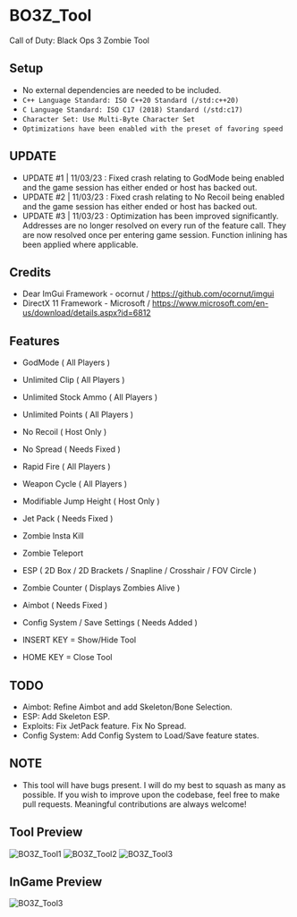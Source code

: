 # BO3Z_Tool
Call of Duty: Black Ops 3 Zombie Tool

## Setup
* No external dependencies are needed to be included.
* ```C++ Language Standard: ISO C++20 Standard (/std:c++20)```
* ```C Language Standard: ISO C17 (2018) Standard (/std:c17)```
* ```Character Set: Use Multi-Byte Character Set```
* ```Optimizations have been enabled with the preset of favoring speed```

## UPDATE
* UPDATE #1 | 11/03/23 : Fixed crash relating to GodMode being enabled and the game session has either ended or host has backed out.
* UPDATE #2 | 11/03/23 : Fixed crash relating to No Recoil being enabled and the game session has either ended or host has backed out.
* UPDATE #3 | 11/03/23 : Optimization has been improved significantly. Addresses are no longer resolved on every run of the feature call. They are now resolved once per entering game session. Function inlining has been applied where applicable.

## Credits
* Dear ImGui Framework - ocornut / https://github.com/ocornut/imgui
* DirectX 11 Framework - Microsoft / https://www.microsoft.com/en-us/download/details.aspx?id=6812

## Features
* GodMode ( All Players )
* Unlimited Clip ( All Players )
* Unlimited Stock Ammo ( All Players )
* Unlimited Points ( All Players )
* No Recoil ( Host Only )
* No Spread ( Needs Fixed )
* Rapid Fire ( All Players )
* Weapon Cycle ( All Players )
* Modifiable Jump Height ( Host Only )
* Jet Pack ( Needs Fixed )
* Zombie Insta Kill
* Zombie Teleport
* ESP ( 2D Box / 2D Brackets / Snapline / Crosshair / FOV Circle )
* Zombie Counter ( Displays Zombies Alive )
* Aimbot ( Needs Fixed )
* Config System / Save Settings ( Needs Added )

* INSERT KEY = Show/Hide Tool
* HOME KEY = Close Tool

## TODO
* Aimbot: Refine Aimbot and add Skeleton/Bone Selection.
* ESP: Add Skeleton ESP.
* Exploits: Fix JetPack feature. Fix No Spread.
* Config System: Add Config System to Load/Save feature states.

## NOTE
* This tool will have bugs present. I will do my best to squash as many as possible. If you wish to improve upon the codebase, feel free to make pull requests. Meaningful contributions are always welcome!

## Tool Preview
![BO3Z_Tool1](https://cdn.discordapp.com/attachments/952164775771652106/1128441015896915998/image.png)
![BO3Z_Tool2](https://cdn.discordapp.com/attachments/952164775771652106/1129155050703442011/image.png)
![BO3Z_Tool3](https://cdn.discordapp.com/attachments/952164775771652106/1129155833968734429/image.png)

## InGame Preview
![BO3Z_Tool3](https://cdn.discordapp.com/attachments/952344650306445352/1128350303478104194/image.png)